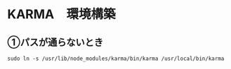 KARMA　環境構築
======================

①パスが通らないとき
------
    sudo ln -s /usr/lib/node_modules/karma/bin/karma /usr/local/bin/karma